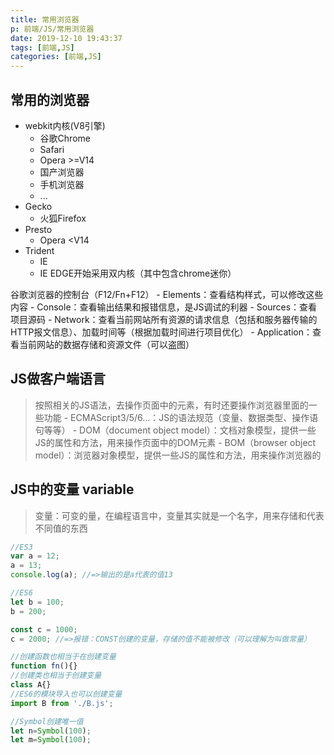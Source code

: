 ```yaml
---
title: 常用浏览器
p: 前端/JS/常用浏览器
date: 2019-12-10 19:43:37
tags: [前端,JS]
categories: [前端,JS]
---
```

## 常用的浏览器

- webkit内核(V8引擎)
  - 谷歌Chrome
  - Safari
  - Opera >=V14
  - 国产浏览器
  - 手机浏览器
  - ...
- Gecko
  - 火狐Firefox
- Presto
  - Opera <V14
- Trident
  - IE
  - IE EDGE开始采用双内核（其中包含chrome迷你）

谷歌浏览器的控制台（F12/Fn+F12）
    - Elements：查看结构样式，可以修改这些内容
    - Console：查看输出结果和报错信息，是JS调试的利器
    - Sources：查看项目源码
    - Network：查看当前网站所有资源的请求信息（包括和服务器传输的HTTP报文信息）、加载时间等（根据加载时间进行项目优化）
    - Application：查看当前网站的数据存储和资源文件（可以盗图）

## JS做客户端语言

> 按照相关的JS语法，去操作页面中的元素，有时还要操作浏览器里面的一些功能
    - ECMAScript3/5/6...：JS的语法规范（变量、数据类型、操作语句等等）
    - DOM（document object model）：文档对象模型，提供一些JS的属性和方法，用来操作页面中的DOM元素
    - BOM（browser object model）：浏览器对象模型，提供一些JS的属性和方法，用来操作浏览器的

## JS中的变量 variable

> 变量：可变的量，在编程语言中，变量其实就是一个名字，用来存储和代表不同值的东西

```js
//ES3
var a = 12;
a = 13;
console.log(a); //=>输出的是a代表的值13

//ES6
let b = 100;
b = 200;

const c = 1000;
c = 2000; //=>报错：CONST创建的变量，存储的值不能被修改（可以理解为叫做常量）

//创建函数也相当于在创建变量
function fn(){}
//创建类也相当于创建变量
class A{}
//ES6的模块导入也可以创建变量
import B from './B.js';

//Symbol创建唯一值
let n=Symbol(100);
let m=Symbol(100);
```
